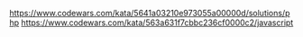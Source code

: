 https://www.codewars.com/kata/5641a03210e973055a00000d/solutions/php
https://www.codewars.com/kata/563a631f7cbbc236cf0000c2/javascript